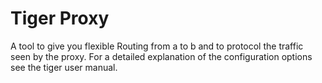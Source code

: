 # Tiger Proxy

A tool to give you flexible Routing from a to b and to protocol the traffic seen by the proxy.
For a detailed explanation of the configuration options see the tiger user manual.